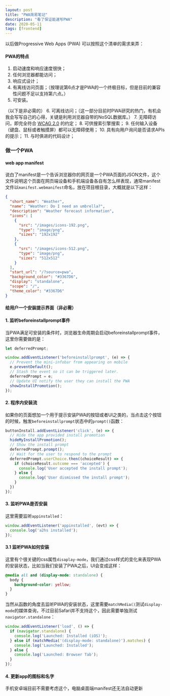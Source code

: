 ```yaml
---
layout: post
title: "PWA简易笔记"
description: "看了保证能速写PWA"
date: 2020-05-11
tags: [frontend]
---
```


以后做Progressive Web Apps (PWA) 可以按照这个清单的需求来弄：

<!--more-->

#### PWA的特点

1.  启动速度和响应速度很快；
2.  任何浏览器都能访问；
3.  响应式设计；
4.  有离线访问页面；（按理说第6点才是PWA的一个终极目标，但是目前的兼容性问题不足以支持第六点。）
5.  可安装。

（以下是非必需的）
6.  可离线访问；（这一部分目前时PWA研究的热门，有机会我会写写自己的心得，关键是利用浏览器自带的NoSQL数据库。）
7.  无障碍访问，即完全符合 [WCAG 2.0](https://www.w3.org/TR/WCAG20/) 的约定；
8.  可供搜索引擎搜索；
9.  任何输入设备（键盘、鼠标或者触摸屏）都可以无障碍使用；
10.  具有向用户询问是否请求APIs的提示；
11.  与时俱进的代码设计；

### 做一个PWA

#### web app manifest

说白了manifest是一个告诉浏览器你的网页是一个PWA页面的JSON文件，这个文件说明这个页面在网页端设备和手机端设备各自有怎么样表现，通常manifest文件以```manifest.webmanifest```命名，放在项目根目录，大概就是以下这样：

```json
{
  "short_name": "Weather",
  "name": "Weather: Do I need an umbrella?",
  "description": "Weather forecast information",
  "icons": [
    {
      "src": "/images/icons-192.png",
      "type": "image/png",
      "sizes": "192x192"
    },
    {
      "src": "/images/icons-512.png",
      "type": "image/png",
      "sizes": "512x512"
    }
  ],
  "start_url": "/?source=pwa",
  "background_color": "#3367D6",
  "display": "standalone",
  "scope": "/",
  "theme_color": "#3367D6"
}
```

#### 给用户一个安装提示界面（非必需）

#### 1. 监听beforeinstallprompt事件

当PWA满足可安装的条件时，浏览器生命周期会启动beforeinstallprompt事件，这里你需要做的是：

```js
let deferredPrompt;

window.addEventListener('beforeinstallprompt', (e) => {
  // Prevent the mini-infobar from appearing on mobile
  e.preventDefault();
  // Stash the event so it can be triggered later.
  deferredPrompt = e;
  // Update UI notify the user they can install the PWA
  showInstallPromotion();
});
```

#### 2. 程序内安装流

如果你的页面想加一个用于提示安装PWA的按钮或者UI之类的，当点击这个按钮的时候，触发```beforeinstallprompt```状态中的```prompt()```函数：

```js
buttonInstall.addEventListener('click', (e) => {
  // Hide the app provided install promotion
  hideMyInstallPromotion();
  // Show the install prompt
  deferredPrompt.prompt();
  // Wait for the user to respond to the prompt
  deferredPrompt.userChoice.then((choiceResult) => {
    if (choiceResult.outcome === 'accepted') {
      console.log('User accepted the install prompt');
    } else {
      console.log('User dismissed the install prompt');
    }
  })
});
```

#### 3. 监听PWA是否安装

这里需要监听```appinstalled```：

```js
window.addEventListener('appinstalled', (evt) => {
  console.log('a2hs installed');
});
```

#### 3.1 监听PWA如何安装

这里有个很关键的css属性```disaplay-mode```，我们通过css样式的变化来表现PWA的安装状态，比如当我们安装了PWA之后，UI会变成这样：

```css
@media all and (display-mode: standalone) {
  body {
    background-color: yellow;
  }
}
```

当然从函数的角度去监听PWA的安装状态，这里需要```matchMedia()```测试```display-mode```的媒体查询，不过目前Safari并不支持这个，因此需要单独测试```navigator.standalone```：

```js
window.addEventListener('load', () => {
  if (navigator.standalone) {
    console.log('Launched: Installed (iOS)');
  } else if (matchMedia('(display-mode: standalone)').matches) {
    console.log('Launched: Installed');
  } else {
    console.log('Launched: Browser Tab');
  }
});
```

#### 4. 更新app的图标和名字

手机安卓端目前不需要考虑这个，电脑桌面端manifest还无法自动更新

